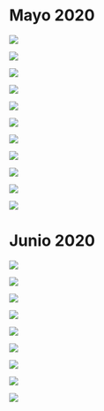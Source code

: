 
# Mayo 2020

![](./img/Pasted%20image%2020240114170557.png)

![](./img/IMG_7112.jpeg)

![](./img/Pasted%20image%2020240114170615.png)

![](./img/IMG_7113.jpeg)

![](./img/Pasted%20image%2020240114170631.png)

![](./img/IMG_7114.jpeg)

![](./img/Pasted%20image%2020240114170653.png)

![](./img/IMG_7115.jpeg)

![](./img/IMG_7116.jpeg)

![](./img/Pasted%20image%2020240114170716.png)

![](./img/IMG_7117.jpeg)

# Junio 2020

![](./img/Pasted%20image%2020240114170810.png)

![](./img/Pasted%20image%2020240114170831.png)

![](./img/Pasted%20image%2020240114170849.png)

![](./img/Pasted%20image%2020240114170910.png)

![](./img/Pasted%20image%2020240114170931.png)

![](./img/Pasted%20image%2020240114170948.png)

![](./img/Pasted%20image%2020240114171006.png)

![](./img/Pasted%20image%2020240114171023.png)

![](./img/Pasted%20image%2020240114171040.png)

